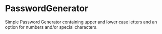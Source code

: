 # PasswordGenerator
Simple Password Generator containing upper and lower case letters and an option for numbers and/or special characters. 

